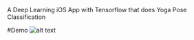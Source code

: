 A Deep Learning iOS App with Tensorflow that does Yoga Pose Classification

#Demo
![alt text](https://raw.githubusercontent.com/jay-uChicago/yoga-image-classifier/master/references/Demo3.png)
